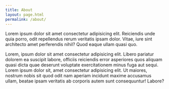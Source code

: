 ```yaml
---
title: About
layout: page.html
permalink: /about/
---
```


Lorem ipsum dolor sit amet consectetur adipisicing elit. Reiciendis unde quia porro, odit repellendus rerum veritatis ipsam dolor. Vitae, iure sint architecto amet perferendis nihil? Quod eaque ullam quasi quo.

Lorem, ipsum dolor sit amet consectetur adipisicing elit. Libero pariatur
dolorem ea suscipit labore, officiis reiciendis error asperiores quos aliquam quasi dicta quae deserunt voluptate exercitationem minus fuga aut sequi. Lorem ipsum dolor sit, amet consectetur adipisicing elit. Ut maiores, nostrum nobis sit quod odit nam aperiam incidunt maxime accusamus
ullam, beatae ipsam veritatis ab corporis autem sunt consequuntur! Labore?
